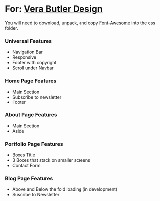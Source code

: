 # For: [Vera Butler Design](VeraButlerDesign.com)
You will need to download, unpack, and copy [Font-Awesome](https://fontawesome.com/v4.7.0/get-started/) into the css folder. 

### Universal Features
* Navigation Bar
* Responsive
* Footer with copyright
* Scroll under Navbar
### Home Page Features
* Main Section
* Subscribe to newsletter 
* Footer
### About Page Features
* Main Section
* Aside
### Portfolio Page Features
* Boxes Title
* 3 Boxes that stack on smaller screens
* Contact Form 
### Blog Page Features
* Above and Below the fold loading (in development)
* Suscribe to Newsletter

